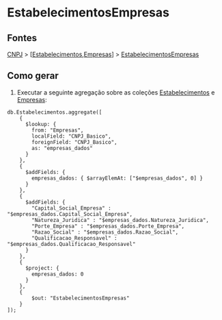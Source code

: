 # EstabelecimentosEmpresas

## Fontes 

[CNPJ](../../CNPJ.md) > [[Estabelecimentos](../raizes/Estabelecimentos.md),[Empresas](../raizes/Empresas.md)] > [EstabelecimentosEmpresas](./EstabelecimentosEmpresas.md)

## Como gerar

1. Executar a seguinte agregação sobre as coleções [Estabelecimentos](../raizes/Estabelecimentos.md) e [Empresas](../raizes/Empresas.md):

```
db.Estabelecimentos.aggregate([
    {
      $lookup: {
        from: "Empresas",
        localField: "CNPJ_Basico",
        foreignField: "CNPJ_Basico",
        as: "empresas_dados"
      }
    },
    {
      $addFields: {
        empresas_dados: { $arrayElemAt: ["$empresas_dados", 0] }
      }
    },
    {
      $addFields: {
        "Capital_Social_Empresa" : "$empresas_dados.Capital_Social_Empresa",
        "Natureza_Juridica" : "$empresas_dados.Natureza_Juridica",
        "Porte_Empresa" : "$empresas_dados.Porte_Empresa",
        "Razao_Social" : "$empresas_dados.Razao_Social",
        "Qualificacao_Responsavel" : "$empresas_dados.Qualificacao_Responsavel"
      }
    },
    {
      $project: {
        empresas_dados: 0
      }
    },
    {
        $out: "EstabelecimentosEmpresas"
    }
]);
```
